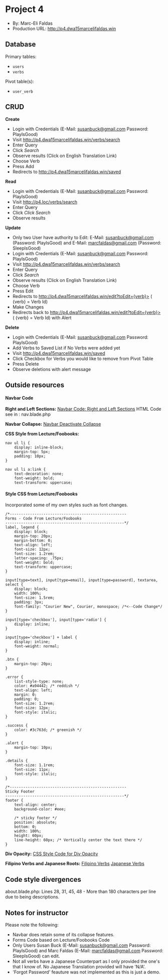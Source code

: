 # Project 4
+ By: Marc-Eli Faldas
+ Production URL: <http://p4.dwa15marcelifaldas.win>

## Database

Primary tables:
  + `users`
  + `verbs`
  
Pivot table(s):
  + `user_verb`


## CRUD

__Create__
  + Login with Credentials (E-Mail: susanbuck@gmail.com Password: PlayIsGood)
  + Visit <http://p4.dwa15marcelifaldas.win/verbs/search>
  + Enter Query
  + Click *Search*
  + Observe results (Click on English Translation Link)
  + Choose Verb
  + Press Add
  + Redirects to <http://p4.dwa15marcelifaldas.win/saved>
  
__Read__
  + Login with Credentials (E-Mail: susanbuck@gmail.com Password: PlayIsGood)
  + Visit <http://p4.loc/verbs/search>
  + Enter Query
  + Click *Click Search*
  + Observe results
  
__Update__
  + Only two User have authority to Edit: E-Mail: susanbuck@gmail.com (Password: PlayIsGood) and E-Mail: marcfaldas@gmail.com (Password: SleepIsGood)
  + Login with Credentials (E-Mail: susanbuck@gmail.com Password: PlayIsGood)
  + Visit <http://p4.dwa15marcelifaldas.win/verbs/search>
  + Enter Query
  + Click *Search*
  + Observe results (Click on English Translation Link)
  + Choose Verb
  + Press Edit
  + Redirects to http://p4.dwa15marcelifaldas.win/edit?toEdit={verb}> ( {verb} = Verb Id)
  + Make Changes
  + Redirects back to http://p4.dwa15marcelifaldas.win/edit?toEdit={verb}> ( {verb} = Verb Id) with Alert
  
  
__Delete__
  + Login with Credentials (E-Mail: susanbuck@gmail.com Password: PlayIsGood)
  + Add Verbs to Saved List if No Verbs were added yet
  + Visit <http://p4.dwa15marcelifaldas.win/saved>
  + Click Checkbox for Verbs you would like to remove from Pivot Table
  + Press Delete
  + Observe deletions with alert message  

## Outside resources
#### Navbar Code
__Right and Left Sections:__
[Navbar Code: Right and Left Sections](https://stackoverflow.com/questions/19733447/bootstrap-navbar-with-left-center-or-right-aligned-items)
HTML Code see in : nav.blade.php

__Navbar Collapse:__
[Navbar Deactivate Collapse](https://stackoverflow.com/questions/23535289/bootstrap-3-disable-navbar-collapse?utm_medium=organic&utm_source=google_rich_qa&utm_campaign=google_rich_qa)

__CSS Style from Lecture/Foobooks:__
```
nav ul li {
    display: inline-block;
    margin-top: 5px;
    padding: 10px;
}

nav ul li a:link {
    text-decoration: none;
    font-weight: bold;
    text-transform: uppercase;
```
#### Style CSS from Lecture/Foobooks
Incorporated some of my own styles such as font changes.
```
/*----------------------------------------------------
Forms - Code From Lecture/Foobooks
-----------------------------------------------------*/
label, legend {
    display: block;
    margin-top: 20px;
    margin-bottom: 0;
    text-align: left;
    font-size: 12px;
    font-size: 1.2rem;
    letter-spacing: .75px;
    font-weight: bold;
    text-transform: uppercase;
}

input[type=text], input[type=email], input[type=password], textarea, select {
    display: block;
    width: 100%;
    font-size: 1.5rem;
    padding: 3px;
    font-family: "Courier New", Courier, monospace; /*<--Code Change*/
}

input[type='checkbox'], input[type='radio'] {
    display: inline;
}

input[type='checkbox'] + label {
    display: inline;
    font-weight: normal;
}

.btn {
    margin-top: 20px;
}

.error {
    list-style-type: none;
    color: #a94442; /* reddish */
    text-align: left;
    margin: 0;
    padding: 0;
    font-size: 1.2rem;
    font-size: 12px;
    font-style: italic;
}

.success {
    color: #3c763d; /* greenish */
}

.alert {
    margin-top: 10px;
}

.details {
    font-size: 1.1rem;
    font-size: 11px;
    font-style: italic;
}

/*----------------------------------------------------
Sticky Footer
-----------------------------------------------------*/
footer {
    text-align: center;
    background-color: #eee;

    /* sticky footer */
    position: absolute;
    bottom: 0;
    width: 100%;
    height: 60px;
    line-height: 60px; /* Vertically center the text there */
}
```

__Div Opacity:__
[CSS Style Code for Div Opacity](https://stackoverflow.com/questions/3969380/achieving-white-opacity-effect-in-html-css)

__Filipino Verbs and Japanese Roots:__
[Filipino Verbs](http://www.seasite.niu.edu/tagalog/tagalog_verbs.htm)
[Japanese Verbs](http://www.japaneseverbconjugator.com)

## Code style divergences
about.blade.php: Lines 28, 31, 45, 48 - More than 180 characters per line due to being descriptions. 

## Notes for instructor

Please note the following:
* Navbar does retain some of its collapse features.
* Forms Code based on Lecture/Foobooks Code
* Only Users Susan Buck (E-Mail: susanbuck@gmail.com Password: PlayIsGood) and Marc Faldas (E-Mail: marcfaldas@gmail.com Password: SleepIsGood) can edit.
* Not all verbs have a Japanese Counterpart as I only provided the one's that I know of.  No Japanese Translation provided will have 'N/A'.
* 'Forgot Password' feauture was not implemented as this is just a demo.
